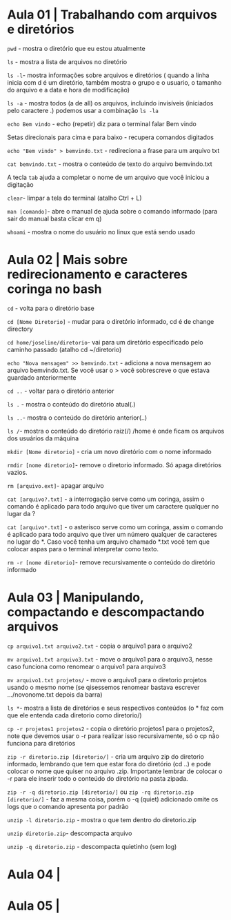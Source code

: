 # Aula 01 | Trabalhando com arquivos e diretórios

`pwd` - mostra o diretório que eu estou atualmente

`ls` - mostra a lista de arquivos no diretório

`ls -l`- mostra informações sobre arquivos e diretórios ( quando a linha inicia com d é um diretório, também mostra o grupo e o usuario, o tamanho do arquivo e a data e hora de modificação)

`ls -a` - mostra todos (a de all) os arquivos, incluindo invisíveis (iniciados pelo caractere .) podemos usar a combinação `ls -la` 

`echo Bem vindo` - echo (repetir) diz para o terminal falar Bem vindo

Setas direcionais para cima e para baixo  - recupera comandos digitados

`echo "Bem vindo" > bemvindo.txt` - redireciona a frase para um arquivo txt

`cat bemvindo.txt` - mostra o conteúdo de texto do arquivo bemvindo.txt

A tecla `tab` ajuda a completar o nome de um arquivo que você iniciou a digitação

`clear`- limpar a tela do terminal (atalho Ctrl + L)

`man [comando]`- abre o manual de ajuda sobre o comando informado (para sair do manual basta clicar em q)

`whoami` - mostra o nome do usuário no linux que está sendo usado

# Aula 02 |  Mais sobre redirecionamento e caracteres coringa no bash

`cd` - volta para o diretório base

`cd [Nome Diretorio]` - mudar para o diretório informado, cd é de change directory

`cd home/joseline/diretorio`- vai para um diretório especificado pelo caminho passado (atalho cd ~/diretorio)

`echo "Nova mensagem" >> bemvindo.txt` - adiciona a nova mensagem ao arquivo bemvindo.txt. Se você usar o > você sobrescreve o que estava guardado anteriormente

`cd ..` - voltar para o diretório anterior

`ls .` - mostra o conteúdo do diretório atual(.)

`ls ..`- mostra o conteúdo do diretório anterior(..)

`ls /`- mostra o conteúdo do diretório raiz(/)
/home é onde ficam os arquivos dos usuários da máquina

`mkdir [Nome diretorio]` - cria um novo diretório com o nome informado

`rmdir [nome diretorio]`- remove o diretorio informado. Só apaga diretórios vazios.

`rm [arquivo.ext]`- apagar arquivo

`cat [arquivo?.txt]` - a interrogação serve como um coringa, assim o comando é aplicado para todo arquivo que tiver um caractere qualquer no lugar da ?

`cat [arquivo*.txt]` - o asterisco serve como um coringa, assim o comando é aplicado para todo arquivo que tiver um número qualquer de caracteres no lugar do *. Caso você tenha um arquivo chamado *.txt você tem que colocar aspas para o terminal interpretar como texto.

`rm -r [nome diretorio]`- remove recursivamente o conteúdo do diretório informado

# Aula 03 | Manipulando, compactando e descompactando arquivos

`cp arquivo1.txt arquivo2.txt` - copia o arquivo1 para o arquivo2

`mv arquivo1.txt arquivo3.txt` - move o arquivo1 para o arquivo3, nesse caso funciona como renomear o arquivo1 para arquivo3

`mv arquivo1.txt projetos/` - move o arquivo1 para o diretorio projetos usando o mesmo nome (se qisessemos renomear bastava escrever .../novonome.txt depois da barra)

`ls *`- mostra a lista de diretórios e seus respectivos conteúdos (o * faz com que ele entenda cada diretorio como diretorio/)

`cp -r projetos1 projetos2` - copia o diretório projetos1 para o projetos2, note que devemos usar o -r para realizar isso recursivamente, só o cp não funciona para diretórios

`zip -r diretorio.zip [diretorio/]` - cria um arquivo zip do diretorio informado, lembrando que tem que estar fora do diretório (cd ..) e pode colocar o nome que quiser no arquivo .zip. Importante lembrar de colocar o -r para ele inserir todo o conteúdo do diretório na pasta zipada.

`zip -r -q diretorio.zip [diretorio/]` ou `zip -rq diretorio.zip [diretorio/]` - faz a mesma coisa, porém o -q (quiet) adicionado omite os logs que o comando apresenta por padrão

`unzip -l diretorio.zip` - mostra o que tem dentro do diretorio.zip

`unzip diretorio.zip`- descompacta arquivo

`unzip -q diretorio.zip` - descompacta quietinho (sem log)

# Aula 04 |


# Aula 05 |